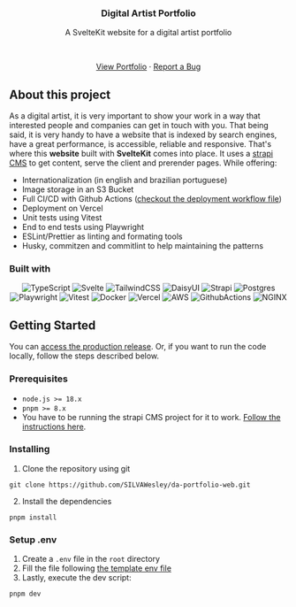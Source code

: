 <div align="center">

<h3 align="center">Digital Artist Portfolio</h3>

<p>A SvelteKit website for a digital artist portfolio</p>

<br/>

<nav>
  
[View Portfolio](https://liliagraziely.com)
·
[Report a Bug](https://github.com/SILVAWesley/da-portfolio-web/issues)

</nav>

</div>

## About this project

As a digital artist, it is very important to show your work in a way that interested people and companies
can get in touch with you. That being said, it is very handy to have a website that is indexed by 
search engines, have a great performance, is accessible, reliable and responsive.
That's where this **website** built with **SvelteKit** comes into place. It uses a [strapi CMS](https://github.com/SILVAWesley/da-portfolio-cms) to get content,
serve the client and prerender pages. While offering:

- Internationalization (in english and brazilian portuguese)
- Image storage in an S3 Bucket
- Full CI/CD with Github Actions ([checkout the deployment workflow file](.github/workflows/deploy.yaml))
- Deployment on Vercel
- Unit tests using Vitest
- End to end tests using Playwright
- ESLint/Prettier as linting and formating tools
- Husky, commitzen and commitlint to help maintaining the patterns

### Built with

<div align="center">
  
  ![TypeScript](https://img.shields.io/badge/TypeScript-3178C6.svg?style=for-the-badge&logo=TypeScript&logoColor=white)
  ![Svelte](https://img.shields.io/badge/svelte-%23f1413d.svg?style=for-the-badge&logo=svelte&logoColor=white)
  ![TailwindCSS](https://img.shields.io/badge/tailwindcss-%2338B2AC.svg?style=for-the-badge&logo=tailwind-css&logoColor=white)
  ![DaisyUI](https://img.shields.io/badge/daisyui-5A0EF8?style=for-the-badge&logo=daisyui&logoColor=white)
  ![Strapi](https://img.shields.io/badge/strapi-%232E7EEA.svg?style=for-the-badge&logo=strapi&logoColor=white)
  ![Postgres](https://img.shields.io/badge/postgres-%23316192.svg?style=for-the-badge&logo=postgresql&logoColor=white)
  ![Playwright](https://img.shields.io/badge/Playwright-2EAD33.svg?style=for-the-badge&logo=Playwright&logoColor=white)
  ![Vitest](https://img.shields.io/badge/Vitest-6E9F18.svg?style=for-the-badge&logo=Vitest&logoColor=white)
  ![Docker](https://img.shields.io/badge/Docker-2496ED.svg?style=for-the-badge&logo=Docker&logoColor=white)
  ![Vercel](https://img.shields.io/badge/vercel-%23000000.svg?style=for-the-badge&logo=vercel&logoColor=white)
  ![AWS](https://img.shields.io/badge/AWS-%23FF9900.svg?style=for-the-badge&logo=amazon-aws&logoColor=white)
  ![GithubActions](https://img.shields.io/badge/GitHub%20Actions-2088FF.svg?style=for-the-badge&logo=GitHub-Actions&logoColor=white)
  ![NGINX](https://img.shields.io/badge/NGINX-009639.svg?style=for-the-badge&logo=NGINX&logoColor=white)
  
</div>

## Getting Started

You can [access the production release](https://liliagraziely.com). Or, if you want to run the code locally, follow the steps described below.

### Prerequisites

- `node.js >= 18.x`
- `pnpm >= 8.x`
- You have to be running the strapi CMS project for it to work. [Follow the instructions here](https://github.com/SILVAWesley/da-portfolio-cms/blob/869d5bf999dade56ee939a001e4975612081f53c/README.md).
### Installing

1. Clone the repository using git

```
git clone https://github.com/SILVAWesley/da-portfolio-web.git
```

2. Install the dependencies

```
pnpm install
```

### Setup .env

1. Create a `.env` file in the `root` directory
2. Fill the file following [the template env file](.env.example)
3. Lastly, execute the dev script:
```
pnpm dev
```
